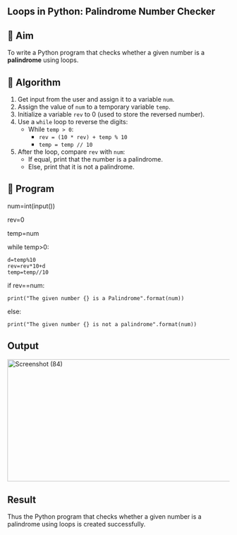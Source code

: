 ## Loops in Python: Palindrome Number Checker

## 🎯 Aim
To write a Python program that checks whether a given number is a **palindrome** using loops.

## 🧠 Algorithm
1. Get input from the user and assign it to a variable `num`.
2. Assign the value of `num` to a temporary variable `temp`.
3. Initialize a variable `rev` to 0 (used to store the reversed number).
4. Use a `while` loop to reverse the digits:
   - While `temp > 0`:
     - `rev = (10 * rev) + temp % 10`
     - `temp = temp // 10`
5. After the loop, compare `rev` with `num`:
   - If equal, print that the number is a palindrome.
   - Else, print that it is not a palindrome.

## 🧾 Program
num=int(input())

rev=0

temp=num

while temp>0:

    d=temp%10
    rev=rev*10+d
    temp=temp//10
if rev==num:

    print("The given number {} is a Palindrome".format(num))
else:

    print("The given number {} is not a palindrome".format(num))
## Output
<img width="1262" height="277" alt="Screenshot (84)" src="https://github.com/user-attachments/assets/dc54afc7-33cd-4ab2-9a83-b8e695e797ee" />

## Result
Thus the Python program that checks whether a given number is a palindrome using loops is created successfully.
